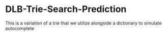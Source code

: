 # DLB-Trie-Search-Prediction
This is a variation of a trie that we utilize alongside a dictionary to simulate autocomplete
